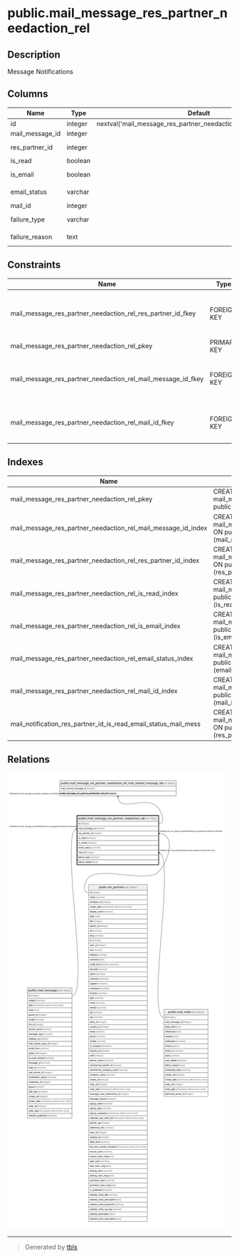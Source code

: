 # public.mail_message_res_partner_needaction_rel

## Description

Message Notifications

## Columns

| Name | Type | Default | Nullable | Children | Parents | Comment |
| ---- | ---- | ------- | -------- | -------- | ------- | ------- |
| id | integer | nextval('mail_message_res_partner_needaction_rel_id_seq'::regclass) | false | [public.mail_message_res_partner_needaction_rel_mail_resend_message_rel](public.mail_message_res_partner_needaction_rel_mail_resend_message_rel.md) |  |  |
| mail_message_id | integer |  | false |  | [public.mail_message](public.mail_message.md) | Message |
| res_partner_id | integer |  | false |  | [public.res_partner](public.res_partner.md) | Needaction Recipient |
| is_read | boolean |  | true |  |  | Is Read |
| is_email | boolean |  | true |  |  | Sent by Email |
| email_status | varchar |  | true |  |  | Email Status |
| mail_id | integer |  | true |  | [public.mail_mail](public.mail_mail.md) | Mail |
| failure_type | varchar |  | true |  |  | Failure type |
| failure_reason | text |  | true |  |  | Failure reason |

## Constraints

| Name | Type | Definition |
| ---- | ---- | ---------- |
| mail_message_res_partner_needaction_rel_res_partner_id_fkey | FOREIGN KEY | FOREIGN KEY (res_partner_id) REFERENCES res_partner(id) ON DELETE CASCADE |
| mail_message_res_partner_needaction_rel_pkey | PRIMARY KEY | PRIMARY KEY (id) |
| mail_message_res_partner_needaction_rel_mail_message_id_fkey | FOREIGN KEY | FOREIGN KEY (mail_message_id) REFERENCES mail_message(id) ON DELETE CASCADE |
| mail_message_res_partner_needaction_rel_mail_id_fkey | FOREIGN KEY | FOREIGN KEY (mail_id) REFERENCES mail_mail(id) ON DELETE SET NULL |

## Indexes

| Name | Definition |
| ---- | ---------- |
| mail_message_res_partner_needaction_rel_pkey | CREATE UNIQUE INDEX mail_message_res_partner_needaction_rel_pkey ON public.mail_message_res_partner_needaction_rel USING btree (id) |
| mail_message_res_partner_needaction_rel_mail_message_id_index | CREATE INDEX mail_message_res_partner_needaction_rel_mail_message_id_index ON public.mail_message_res_partner_needaction_rel USING btree (mail_message_id) |
| mail_message_res_partner_needaction_rel_res_partner_id_index | CREATE INDEX mail_message_res_partner_needaction_rel_res_partner_id_index ON public.mail_message_res_partner_needaction_rel USING btree (res_partner_id) |
| mail_message_res_partner_needaction_rel_is_read_index | CREATE INDEX mail_message_res_partner_needaction_rel_is_read_index ON public.mail_message_res_partner_needaction_rel USING btree (is_read) |
| mail_message_res_partner_needaction_rel_is_email_index | CREATE INDEX mail_message_res_partner_needaction_rel_is_email_index ON public.mail_message_res_partner_needaction_rel USING btree (is_email) |
| mail_message_res_partner_needaction_rel_email_status_index | CREATE INDEX mail_message_res_partner_needaction_rel_email_status_index ON public.mail_message_res_partner_needaction_rel USING btree (email_status) |
| mail_message_res_partner_needaction_rel_mail_id_index | CREATE INDEX mail_message_res_partner_needaction_rel_mail_id_index ON public.mail_message_res_partner_needaction_rel USING btree (mail_id) |
| mail_notification_res_partner_id_is_read_email_status_mail_mess | CREATE INDEX mail_notification_res_partner_id_is_read_email_status_mail_mess ON public.mail_message_res_partner_needaction_rel USING btree (res_partner_id, is_read, email_status, mail_message_id) |

## Relations

![er](public.mail_message_res_partner_needaction_rel.svg)

---

> Generated by [tbls](https://github.com/k1LoW/tbls)
